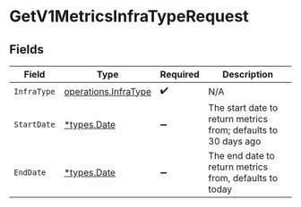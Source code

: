 # GetV1MetricsInfraTypeRequest


## Fields

| Field                                                          | Type                                                           | Required                                                       | Description                                                    |
| -------------------------------------------------------------- | -------------------------------------------------------------- | -------------------------------------------------------------- | -------------------------------------------------------------- |
| `InfraType`                                                    | [operations.InfraType](../../models/operations/infratype.md)   | :heavy_check_mark:                                             | N/A                                                            |
| `StartDate`                                                    | [*types.Date](../../types/date.md)                             | :heavy_minus_sign:                                             | The start date to return metrics from; defaults to 30 days ago |
| `EndDate`                                                      | [*types.Date](../../types/date.md)                             | :heavy_minus_sign:                                             | The end date to return metrics from, defaults to today         |